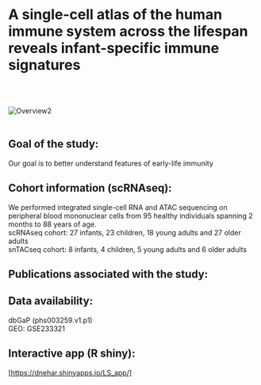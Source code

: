 # A single-cell atlas of the human immune system across the lifespan reveals infant-specific immune signatures
<br/>
<br/>

![Overview2](https://github.com/user-attachments/assets/5874c1d5-72a5-422a-9872-13c4f1b99502)
<br/>
<br/>

## Goal of the study: 
Our goal is to better understand features of early-life immunity

## Cohort information (scRNAseq):

We performed integrated single-cell RNA and ATAC sequencing on peripheral blood mononuclear cells from 95 healthy individuals spanning 2 months to 88 years of age. <br/>
scRNAseq cohort: 27 infants, 23 children, 18 young adults and 27 older adults <br/>
snTACseq cohort: 8 infants, 4 children, 5 young adults and 6 older adults <br/>

## Publications associated with the study:


## Data availability: 
dbGaP (phs003259.v1.p1) <br/>
GEO: GSE233321 <br/>

## Interactive app (R shiny): 
[https://dnehar.shinyapps.io/LS_app/]

[https://dnehar.shinyapps.io/LS_app/]: https://dnehar.shinyapps.io/LS_app/
